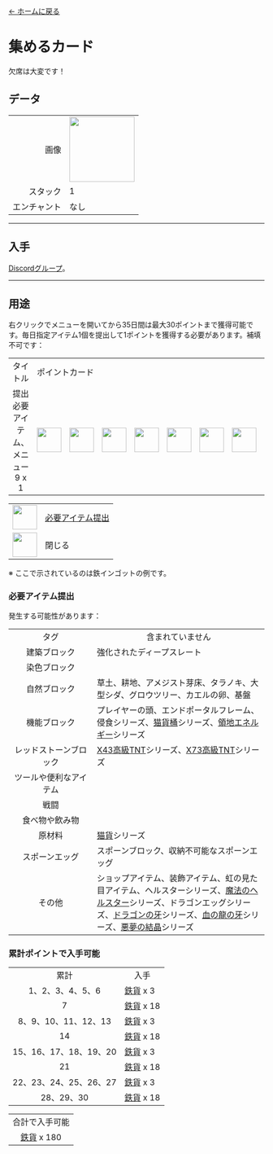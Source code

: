 [← ホームに戻る](../)
# 集めるカード
欠席は大変です！

## データ
<table>
    <tr><td align="end">画像</td><td><img src="https://i.imgur.com/b9dvhST.gif" width="128"/></td></tr>
    <tr><td align="end">スタック</td><td>1</td></tr>
    <tr><td align="end">エンチャント</td><td>なし</td></tr>
</table>

---

## 入手
[Discordグループ](../feature/discord_server.md)。

---

## 用途
右クリックでメニューを開いてから35日間は最大30ポイントまで獲得可能です。毎日指定アイテム1個を提出して1ポイントを獲得する必要があります。補填不可です：

<table>
    <tr><td align="center">タイトル</td><td colspan="9">ポイントカード</td></tr>
    <tr><td align="center">提出必要アイテム、メニュー<br/>9 x 1</td><td><img src="https://i.imgur.com/wl43BjZ.png" width="48"/></td><td><img src="https://i.imgur.com/wl43BjZ.png" width="48"/></td><td><img src="https://i.imgur.com/wl43BjZ.png" width="48"/></td><td><img src="https://i.imgur.com/wl43BjZ.png" width="48"/></td><td><img src="https://i.imgur.com/dAm53pS.png" width="48"/></td><td><img src="https://i.imgur.com/wl43BjZ.png" width="48"/></td><td><img src="https://i.imgur.com/wl43BjZ.png" width="48"/></td><td><img src="https://i.imgur.com/wl43BjZ.png" width="48"/></td><td><img src="https://i.imgur.com/sAwvuIi.png" width="48"/></td></tr>
</table>

<table>
    <tr><td align="center"><img src="https://i.imgur.com/dAm53pS.png" width="48"/></td><td><a href="#必要アイテム提出">必要アイテム提出</a></td></tr>
    <tr><td align="center"><img src="https://i.imgur.com/sAwvuIi.png" width="48"/></td><td>閉じる</td></tr>
</table>

※ ここで示されているのは鉄インゴットの例です。

### 必要アイテム提出
発生する可能性があります：  

<table>
    <tr><td align="center" width="150">タグ</td><td align="center">含まれていません</td></tr>
    <tr><td align="center">建築ブロック</td><td align="start">強化されたディープスレート</td></tr>
    <tr><td align="center">染色ブロック</td><td align="start"></td></tr>
    <tr><td align="center">自然ブロック</td><td align="start">草土、耕地、アメジスト芽床、タラノキ、大型シダ、グロウツリー、カエルの卵、基盤</td></tr>
    <tr><td align="center">機能ブロック</td><td align="start">プレイヤーの頭、エンドポータルフレーム、侵食シリーズ、<a href="coin.md">猫貨桶</a>シリーズ、<a href="land_energy.md">領地エネルギー</a>シリーズ</td></tr>
    <tr><td align="center">レッドストーンブロック</td><td align="start"><a href="advanced_tnt.md">X43高級TNT</a>シリーズ、<a href="advanced_tnt.md">X73高級TNT</a>シリーズ</td></tr>
    <tr><td align="center">ツールや便利なアイテム</td><td align="start"></td></tr>
    <tr><td align="center">戦闘</td><td align="start"></td></tr>
    <tr><td align="center">食べ物や飲み物</td><td align="start"></td></tr>
    <tr><td align="center">原材料</td><td align="start"><a href="coin.md">猫貨</a>シリーズ</td></tr>
    <tr><td align="center">スポーンエッグ</td><td align="start">スポーンブロック、収納不可能なスポーンエッグ</td></tr>
    <tr><td align="center">その他</td><td align="start">ショップアイテム、装飾アイテム、虹の見た目アイテム、ヘルスターシリーズ、<a href="magic_nether_star.md">魔法のヘルスター</a>シリーズ、ドラゴンエッグシリーズ、<a href="dragon_tooth.md">ドラゴンの牙</a>シリーズ、<a href="dragon_blood_tooth.md">血の龍の牙</a>シリーズ、<a href="nightmare_crystal.md">悪夢の結晶</a>シリーズ</td></tr>
</table>

### 累計ポイントで入手可能

<table>
    <tr><td align="center">累計</td><td align="center">入手</td></tr>
    <tr><td align="center">1、2、3、4、5、6</td><td align="start"><a href="coin.md">鉄貨</a> x 3</td></tr>
    <tr><td align="center">7</td><td align="center"><a href="coin.md">鉄貨</a> x 18</td></tr>
    <tr><td align="center">8、9、10、11、12、13</td><td align="start"><a href="coin.md">鉄貨</a> x 3</td></tr>
    <tr><td align="center">14</td><td align="center"><a href="coin.md">鉄貨</a> x 18</td></tr>
    <tr><td align="center">15、16、17、18、19、20</td><td align="start"><a href="coin.md">鉄貨</a> x 3</td></tr>
    <tr><td align="center">21</td><td align="center"><a href="coin.md">鉄貨</a> x 18</td></tr>
    <tr><td align="center">22、23、24、25、26、27</td><td align="start"><a href="coin.md">鉄貨</a> x 3</td></tr>
    <tr><td align="center">28、29、30</td><td align="center"><a href="coin.md">鉄貨</a> x 18</td></tr>
</table>

<table>
    <tr><td align="center">合計で入手可能</td></tr>
    <tr><td align="center"><a href="coin.md">鉄貨</a> x 180</td></tr>
</table>
